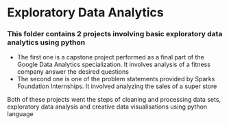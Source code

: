 # Exploratory Data Analytics

### This folder contains 2 projects involving basic exploratory data analytics using python

- The first one is a capstone project performed as a final part of the Google Data Analytics specialization. It involves analysis of a fitness company answer the desired questions
- The second one is one of the problem statements provided by Sparks Foundation Internships. It involved analyzing the sales of a super store

Both of these projects went the steps of cleaning and processing data sets, exploratory data analysis and creative data visualisations using python language

